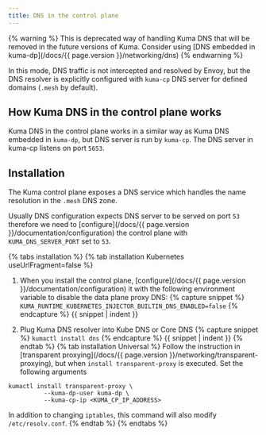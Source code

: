 ```yaml
---
title: DNS in the control plane
---
```


{% warning %}
This is deprecated way of handling Kuma DNS that will be removed in the future versions of Kuma. Consider using [DNS embedded in kuma-dp](/docs/{{ page.version }}/networking/dns)
{% endwarning %}

In this mode, DNS traffic is not intercepted and resolved by Envoy, but the DNS resolver is explicitly configured with `kuma-cp` DNS server for defined domains (`.mesh` by default).

## How Kuma DNS in the control plane works

Kuma DNS in the control plane works in a similar way as Kuma DNS embedded in `kuma-dp`, but DNS server is run by `kuma-cp`.
The DNS server in kuma-cp listens on port `5653`.

## Installation

The Kuma control plane exposes a DNS service which handles the name resolution in the `.mesh` DNS zone.

Usually DNS configuration expects DNS server to be served on port `53` therefore we need to [configure](/docs/{{ page.version }}/documentation/configuration) the control plane with `KUMA_DNS_SERVER_PORT` set to `53`.

{% tabs installation %}
{% tab installation Kubernetes useUrlFragment=false %}
1. When you install the control plane, [configure](/docs/{{ page.version }}/documentation/configuration) it with the following environment variable to disable the data plane proxy DNS:
{% capture snippet %}
`KUMA_RUNTIME_KUBERNETES_INJECTOR_BUILTIN_DNS_ENABLED=false`
{% endcapture %}
{{ snippet | indent }}

2. Plug Kuma DNS resolver into Kube DNS or Core DNS
{% capture snippet %}
`kumactl install dns`
{% endcapture %}
{{ snippet | indent }}
{% endtab %}
{% tab installation Universal %}
Follow the instruction in [transparent proxying](/docs/{{ page.version }}/networking/transparent-proxying), but when `install transparent-proxy` is executed. Set the following arguments

```shell
kumactl install transparent-proxy \
          --kuma-dp-user kuma-dp \
          --kuma-cp-ip <KUMA_CP_IP_ADDRESS>
```

In addition to changing `iptables`, this command will also modify `/etc/resolv.conf`.
{% endtab %}
{% endtabs %}
